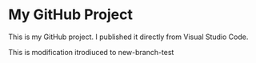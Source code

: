 # My GitHub Project

This is my GitHub project. I published it directly from Visual Studio Code.

This is modification itrodiuced to new-branch-test